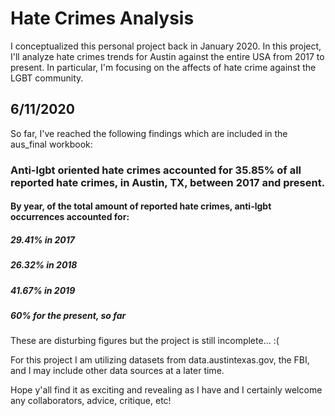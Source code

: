 # Hate Crimes Analysis
I conceptualized this personal project back in January 2020. In this project, I'll analyze hate crimes trends for Austin against the entire USA from 2017 to present. In particular, I'm focusing on the affects of hate crime against the LGBT community. 

## 6/11/2020

So far, I've reached the following findings which are included in the aus_final workbook: 

### Anti-lgbt oriented hate crimes accounted for 35.85% of all reported hate crimes, in Austin, TX, between 2017 and present. 
#### By year, of the total amount of reported hate crimes, anti-lgbt occurrences accounted for:
##### 29.41% in 2017
##### 26.32% in 2018
##### 41.67% in 2019
##### 60% for the present, so far

These are disturbing figures but the project is still incomplete... :( 

For this project I am utilizing datasets from data.austintexas.gov, the FBI, and I may include other data sources at a later time. 

Hope y'all find it as exciting and revealing as I have and I certainly welcome any collaborators, advice, critique, etc!
